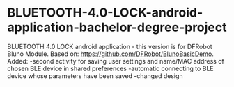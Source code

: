 # BLUETOOTH-4.0-LOCK-android-application-bachelor-degree-project
BLUETOOTH 4.0 LOCK android application - this version is for DFRobot Bluno Module. Based on: https://github.com/DFRobot/BlunoBasicDemo. 
Added:
-second activity for saving user settings and name/MAC address of chosen BLE device in shared preferences
-automatic connecting to BLE device whose parameters have been saved 
-changed design

